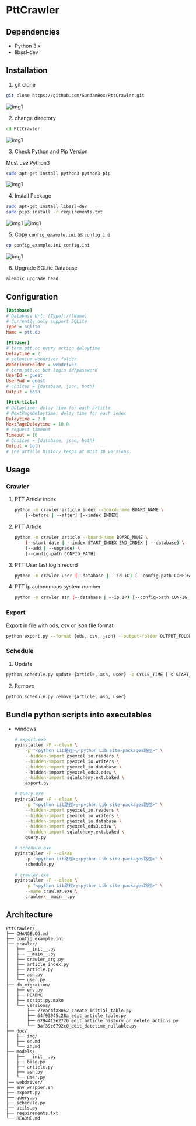 # PttCrawler

## Dependencies

* Python 3.x
* libssl-dev

## Installation

1. git clone

```bash
git clone https://github.com/GundamBox/PttCrawler.git
```

![img1](img/1.PNG)

2. change directory

```bash
cd PttCrawler
```

![img1](img/2.PNG)

3. Check Python and Pip Version

Must use Python3

```bash
sudo apt-get install python3 python3-pip
```

![img1](img/3.PNG)

4. Install Package

```bash
sudo apt-get install libssl-dev
sudo pip3 install -r requirements.txt 
```

![img1](img/4.PNG)
![img1](img/5.PNG)

5. Copy `config_example.ini` as `config.ini`

```bash
cp config_example.ini config.ini
```

![img1](img/6.PNG)

6. Upgrade SQLite Database

```bash
alembic upgrade head
```

## Configuration

```ini
[Database]
# Database Url: [Type]://[Name]
# Currently only support SQLite
Type = sqlite
Name = ptt.db

[PttUser]
# term.ptt.cc every action delaytime
Delaytime = 2
# selenium webdriver folder
WebdriverFolder = webdriver
# term.ptt.cc bot login id/password
UserId = guest
UserPwd = guest
# Choices = {database, json, both}
Output = both

[PttArticle]
# Delaytime: delay time for each article
# NextPageDelaytime: delay time for each index
Delaytime = 2.0
NextPageDelaytime = 10.0
# request timeout
Timeout = 10
# Choices = {database, json, both}
Output = both
# The article history keeps at most 30 versions.
```

## Usage

### Crawler

1. PTT Article index

    ```bash
    python -m crawler article_index --board-name BOARD_NAME \
        [--before | --after] [--index INDEX]                 
    ```

2. PTT Article

    ```bash
    python -m crawler article --board-name BOARD_NAME \
        (--start-date | --index START_INDEX END_INDEX | --database) \
        (--add | --upgrade) \
        [--config-path CONFIG_PATH]
    ```

3. PTT User last login record

    ```bash
    python -m crawler user (--database | --id ID) [--config-path CONFIG_PATH]
    ```

4. PTT Ip autonomous system number

    ```bash
    python -m crawler asn (--database | --ip IP) [--config-path CONFIG_PATH]
    ```

### Export

Export in file with ods, csv or json file format

```bash
python export.py --format {ods, csv, json} --output-folder OUTPUT_FOLDER [--output-prefix OUTPUT_PREFIX]
```

### Schedule

1. Update

```bash
python schedule.py update {article, asn, user} -c CYCLE_TIME [-s START_DATETIME] [--virtualenv VIRTUALENV_PATH]
```

2. Remove

```bash
python schedule.py remove {article, asn, user}
```

## Bundle python scripts into executables

* windows

    ```bash
    # export.exe
    pyinstaller -F --clean \
        -p "<python Lib路徑>;<python Lib site-packages路徑>" \
        --hidden-import pyexcel_io.readers \
        --hidden-import pyexcel_io.writers \
        --hidden-import pyexcel_io.database \ 
        --hidden-import pyexcel_ods3.odsw \
        --hidden-import sqlalchemy.ext.baked \ 
        export.py

    # query.exe
    pyinstaller -F --clean \
        -p "<python Lib路徑>;<python Lib site-packages路徑>" \
        --hidden-import pyexcel_io.readers \
        --hidden-import pyexcel_io.writers \
        --hidden-import pyexcel_io.database \
        --hidden-import pyexcel_ods3.odsw \
        --hidden-import sqlalchemy.ext.baked \
        query.py

    # schedule.exe
    pyinstaller -F --clean 
        -p "<python Lib路徑>;<python Lib site-packages路徑>" \
        schedule.py

    # crawler.exe
    pyinstaller -F --clean \
        -p "<python Lib路徑>;<python Lib site-packages路徑>" \
        --name crawler.exe \
        crawler\__main__.py 
    ```

## Architecture

```
PttCrawler/
├── CHANGELOG.md
├── config_example.ini
├── crawler/
│   ├── __init__.py
│   ├── __main__.py
│   ├── crawler_arg.py
│   ├── article_index.py
│   ├── article.py
│   ├── asn.py
│   └── user.py
├── db_migration/
│   ├── env.py
│   ├── README
│   ├── script.py.mako
│   └── versions/
│       ├── 77eaebfa8062_create_initial_table.py
│       ├── 64f93945c28a_edit_article_table.py
│       ├── 6794412e2720_edit_article_history_on_delete_actions.py
|       └── 3af39c6792c0_edit_datetime_nullable.py
├── doc/
│   ├── img/
│   ├── en.md
│   └── zh.md
├── models/
│   ├── __init__.py
│   ├── base.py
│   ├── article.py
│   ├── asn.py
│   └── user.py
│── webdriver/
├── env_wrapper.sh
├── export.py
├── query.py
├── schedule.py
├── utils.py
├── requirements.txt
└── README.md
```